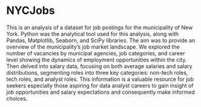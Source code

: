 # NYCJobs
This is an analysis of a dataset for job postings for the municipality of New York. Python was the analytical tool used for this analysis, along with Pandas, Matplotlib, Seaborn, and SciPy libraries. The aim was to provide an overview of the municipality’s job market landscape. We explored the number of vacancies by municipal agencies, job categories, and career level showing the dynamics of employment opportunities within the city. Then delved into salary data, focusing on both average salaries and salary distributions, segmenting roles into three key categories: non-tech roles, tech roles, and analyst roles. This information is a valuable resource for job seekers especially those aspiring for data analyst careers to gain insight of job opportunities and salary expectations and consequently make informed choices.
